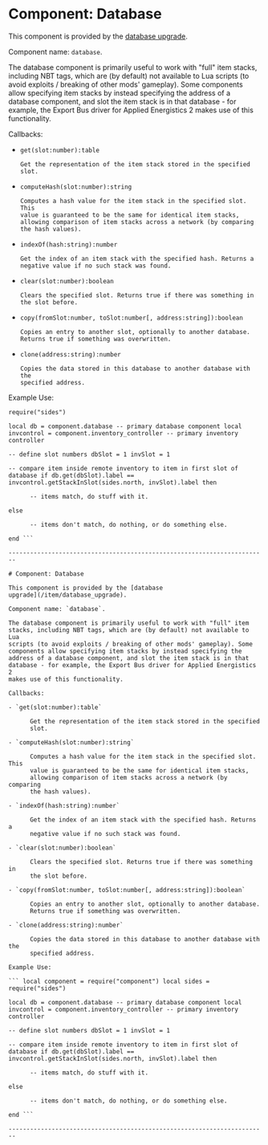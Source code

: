 # Component: Database

This component is provided by the [database
upgrade](/item/database_upgrade).

Component name: `database`.

The database component is primarily useful to work with "full" item
stacks, including NBT tags, which are (by default) not available to Lua
scripts (to avoid exploits / breaking of other mods' gameplay). Some
components allow specifying item stacks by instead specifying the
address of a database component, and slot the item stack is in that
database - for example, the Export Bus driver for Applied Energistics 2
makes use of this functionality.

Callbacks:

- `get(slot:number):table`

      Get the representation of the item stack stored in the specified
      slot.

- `computeHash(slot:number):string`

      Computes a hash value for the item stack in the specified slot. This
      value is guaranteed to be the same for identical item stacks,
      allowing comparison of item stacks across a network (by comparing
      the hash values).

- `indexOf(hash:string):number`

      Get the index of an item stack with the specified hash. Returns a
      negative value if no such stack was found.

- `clear(slot:number):boolean`

      Clears the specified slot. Returns true if there was something in
      the slot before.

- `copy(fromSlot:number, toSlot:number[, address:string]):boolean`

      Copies an entry to another slot, optionally to another database.
      Returns true if something was overwritten.

- `clone(address:string):number`

      Copies the data stored in this database to another database with the
      specified address.

Example Use:

``` local component = require("component") local sides =
require("sides")

local db = component.database -- primary database component local
invcontrol = component.inventory_controller -- primary inventory
controller

-- define slot numbers dbSlot = 1 invSlot = 1

-- compare item inside remote inventory to item in first slot of
database if db.get(dbSlot).label ==
invcontrol.getStackInSlot(sides.north, invSlot).label then

      -- items match, do stuff with it. 

else

      -- items don't match, do nothing, or do something else.

end ```

------------------------------------------------------------------------

# Component: Database

This component is provided by the [database
upgrade](/item/database_upgrade).

Component name: `database`.

The database component is primarily useful to work with "full" item
stacks, including NBT tags, which are (by default) not available to Lua
scripts (to avoid exploits / breaking of other mods' gameplay). Some
components allow specifying item stacks by instead specifying the
address of a database component, and slot the item stack is in that
database - for example, the Export Bus driver for Applied Energistics 2
makes use of this functionality.

Callbacks:

- `get(slot:number):table`

      Get the representation of the item stack stored in the specified
      slot.

- `computeHash(slot:number):string`

      Computes a hash value for the item stack in the specified slot. This
      value is guaranteed to be the same for identical item stacks,
      allowing comparison of item stacks across a network (by comparing
      the hash values).

- `indexOf(hash:string):number`

      Get the index of an item stack with the specified hash. Returns a
      negative value if no such stack was found.

- `clear(slot:number):boolean`

      Clears the specified slot. Returns true if there was something in
      the slot before.

- `copy(fromSlot:number, toSlot:number[, address:string]):boolean`

      Copies an entry to another slot, optionally to another database.
      Returns true if something was overwritten.

- `clone(address:string):number`

      Copies the data stored in this database to another database with the
      specified address.

Example Use:

``` local component = require("component") local sides =
require("sides")

local db = component.database -- primary database component local
invcontrol = component.inventory_controller -- primary inventory
controller

-- define slot numbers dbSlot = 1 invSlot = 1

-- compare item inside remote inventory to item in first slot of
database if db.get(dbSlot).label ==
invcontrol.getStackInSlot(sides.north, invSlot).label then

      -- items match, do stuff with it. 

else

      -- items don't match, do nothing, or do something else.

end ```

------------------------------------------------------------------------
